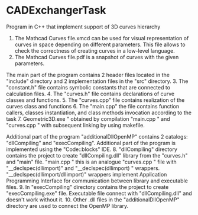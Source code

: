 # CADExchangerTask
Program in C++ that implement support of 3D curves hierarchy

1. The Mathcad Curves file.xmcd can be used for visual representation of curves in space depending on different parameters. This file allows  to check the correctness of creating curves in a low-level language.
2. The Mathcad Curves file.pdf is a snapshot of curves with the given parameters.

 The main part of the program contains 2 header files located in the "include" directory and 2 implementation files in the "src" directory. 
    3. The "constant.h" file contains symbolic constants that are connected to calculation files.
    4. The "curves.h" file contains declarations of curve classes and functions.
    5. The "curves.cpp" file contains realization of the curves class and functions
    6. The "main.cpp" the file contains function callers, classes instantiation, and class methods invocation according to the task
  7. Geometric3D.exe " obtained by compilation "main.cpp " and "curves.cpp " with subsequent linking by using makefile.

  Additional part of the program "additionalDllOpenMP" contains 2 catalogs: "dllCompiling" and "execCompiling". Additional part of the program is implemented using the "Code::blocks" IDE.
    8. "dllCompiling" directory contains the project to create "dllCompiling.dll" library from the "curves.h" and "main" file. "main.cpp " this is an analogue "curves.cpp " file with "__declspec(dllimport)" and "__declspec(dllimport) " wrappers.
        "__declspec(dllimport/dllimport)" wrappers implement Application Programming Interface for communication between library and executable files. 
    9. In "execCompiling" directory contains the project to create "execCompiling.exe" file. Executable file connect with "dllCompiling.dll" and doesn't work without it.
    10. Other .dll files in the "additionalDllOpenMP" directory are used to connect the OpenMP library.



  

  
  
